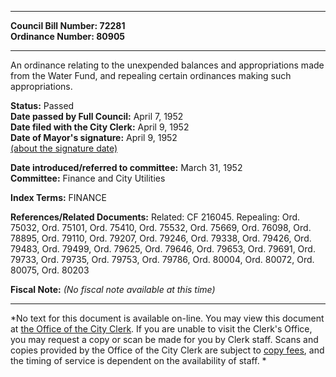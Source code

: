 * * * * *  
  
**Council Bill Number: [](#h0)[](#h2)72281**   
**Ordinance Number: 80905**  
  
* * * * *  
  
An ordinance relating to the unexpended balances and appropriations made from the Water Fund, and repealing certain ordinances making such appropriations.  
  
**Status:** Passed   
**Date passed by Full Council:** April 7, 1952   
**Date filed with the City Clerk:** April 9, 1952   
**Date of Mayor's signature:** April 9, 1952   
[(about the signature date)](/~public/approvaldate.htm)   
  
  
**Date introduced/referred to committee:** March 31, 1952   
**Committee:** Finance and City Utilities   
  
**Index Terms:** FINANCE  
  
**References/Related Documents:** Related: CF 216045. Repealing: Ord. 75032, Ord. 75101, Ord. 75410, Ord. 75532, Ord. 75669, Ord. 76098, Ord. 78895, Ord. 79110, Ord. 79207, Ord. 79246, Ord. 79338, Ord. 79426, Ord. 79483, Ord. 79499, Ord. 79625, Ord. 79646, Ord. 79653, Ord. 79691, Ord. 79733, Ord. 79735, Ord. 79753, Ord. 79786, Ord. 80004, Ord. 80072, Ord. 80075, Ord. 80203  
  
**Fiscal Note:** *(No fiscal note available at this time)*  
  
* * * * *  
  
*No text for this document is available on-line. You may view this document at [the Office of the City Clerk](http://www.seattle.gov/leg/clerk/contactUs.htm). If you are unable to visit the Clerk's Office, you may request a copy or scan be made for you by Clerk staff. Scans and copies provided by the Office of the City Clerk are subject to [copy fees](http://clerk.seattle.gov/~public/clerkfees.htm), and the timing of service is dependent on the availability of staff. *  
  
  
